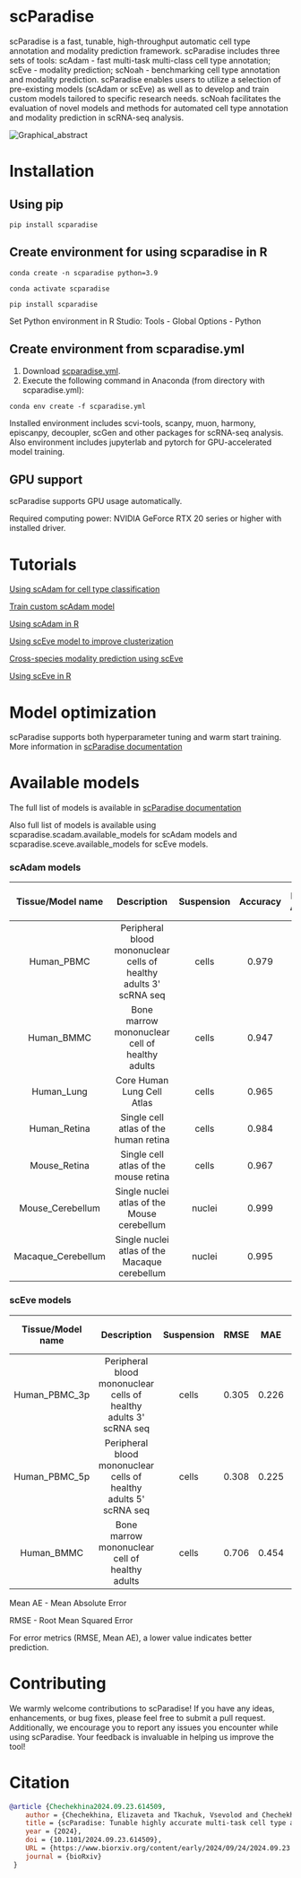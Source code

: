 # scParadise
scParadise is a fast, tunable, high-throughput automatic cell type annotation and modality prediction framework. scParadise includes three sets of tools: scAdam - fast multi-task multi-class cell type annotation; scEve - modality prediction; scNoah - benchmarking cell type annotation and modality prediction. scParadise enables users to utilize a selection of pre-existing models (scAdam or scEve) as well as to develop and train custom models tailored to specific research needs. scNoah facilitates the evaluation of novel models and methods for automated cell type annotation and modality prediction in scRNA-seq analysis.

![Graphical_abstract](https://github.com/user-attachments/assets/ccfc8fba-5eee-42c4-8486-3b5416bb4bd4)

# Installation
## Using pip
```console
pip install scparadise
```
## Create environment for using scparadise in R
```console
conda create -n scparadise python=3.9
```
```console
conda activate scparadise
```
```console
pip install scparadise
```
Set Python environment in R Studio: Tools - Global Options - Python

## Create environment from scparadise.yml
1) Download [scparadise.yml](https://github.com/Chechekhins/scParadise/blob/main/scparadise.yml). 
2) Execute the following command in Anaconda (from directory with scparadise.yml):
```console
conda env create -f scparadise.yml
```
Installed environment includes scvi-tools, scanpy, muon, harmony, episcanpy, decoupler, scGen and other packages for scRNA-seq analysis.
Also environment includes jupyterlab and pytorch for GPU-accelerated model training.  

## GPU support
scParadise supports GPU usage automatically.

Required computing power: NVIDIA GeForce RTX 20 series or higher with installed driver.

# Tutorials

[Using scAdam for cell type classification](https://github.com/Chechekhins/scParadise/blob/main/scripts_package/scAdam_predict.ipynb)

[Train custom scAdam model](https://github.com/Chechekhins/scParadise/blob/main/docs/tutorials/notebooks/scAdam/scAdam_train.ipynb)

[Using scAdam in R](https://github.com/Chechekhins/scParadise/blob/main/docs/tutorials/notebooks/scAdam/R_scAdam_predict.R)

[Using scEve model to improve clusterization](https://github.com/Chechekhins/scParadise/blob/main/docs/tutorials/notebooks/scEve/scEVE_clusterization.ipynb)

[Cross-species modality prediction using scEve](https://github.com/Chechekhins/scParadise/blob/main/docs/tutorials/notebooks/scEve/Cross-species%20modality%20prediction%20using%20scEve.ipynb)

[Using scEve in R](https://github.com/Chechekhins/scParadise/blob/main/docs/tutorials/notebooks/scEve/scEve_predict_R.R)

# Model optimization

scParadise supports both hyperparameter tuning and warm start training.
More information in [scParadise documentation](https://scparadise.readthedocs.io/en/latest/tutorials/notebooks/scAdam/scAdam_model_optimization.html)

# Available models
The full list of models is available in [scParadise documentation](https://scparadise.readthedocs.io/en/latest/models/index.html)

Also full list of models is available using scparadise.scadam.available_models for scAdam models and scparadise.sceve.available_models for scEve models.
### scAdam models
| Tissue/Model name | Description | Suspension | Accuracy | Balanced Accuracy | Number of Levels |
| :---: | :---: | :---: | :---: | :---: | :---: |
| Human_PBMC  | Peripheral blood mononuclear cells of healthy adults 3' scRNA seq  | cells | 0.979 | 0.979 | 3 | 
| Human_BMMC  | Bone marrow mononuclear cell of healthy adults  | cells | 0.947 | 0.942 | 3 | 
| Human_Lung  | Core Human Lung Cell Atlas | cells | 0.965 | 0.964 | 5 | 
| Human_Retina  | Single cell atlas of the human retina | cells | 0.984 | 0.979 | 4 | 
| Mouse_Retina  | Single cell atlas of the mouse retina | cells | 0.967 | 0.960 | 4 | 
| Mouse_Cerebellum  | Single nuclei atlas of the Mouse cerebellum | nuclei | 0.999 | 0.999 | 2 | 
| Macaque_Cerebellum  | Single nuclei atlas of the Macaque cerebellum | nuclei | 0.995 | 0.994 | 2 | 

### scEve models
| Tissue/Model name | Description | Suspension | RMSE | MAE | Number of Proteins |
| :---: | :---: | :---: | :---: | :---: | :---: |
| Human_PBMC_3p  | Peripheral blood mononuclear cells of healthy adults 3' scRNA seq  | cells | 0.305 | 0.226 | 224 | 
| Human_PBMC_5p  | Peripheral blood mononuclear cells of healthy adults 5' scRNA seq  | cells | 0.308 | 0.225 | 54 | 
| Human_BMMC  | Bone marrow mononuclear cell of healthy adults  | cells | 0.706 | 0.454 | 134 | 

Mean AE - Mean Absolute Error

RMSE - Root Mean Squared Error

For error metrics (RMSE, Mean AE), a lower value indicates better prediction.

# Contributing

We warmly welcome contributions to scParadise! If you have any ideas, enhancements, or bug fixes, please feel free to submit a pull request. Additionally, we encourage you to report any issues you encounter while using scParadise. Your feedback is invaluable in helping us improve the tool!

# Citation
```bibtex
@article {Chechekhina2024.09.23.614509,
	author = {Chechekhina, Elizaveta and Tkachuk, Vsevolod and Chechekhin, Vadim},
	title = {scParadise: Tunable highly accurate multi-task cell type annotation and surface protein abundance prediction},
	year = {2024},
	doi = {10.1101/2024.09.23.614509},
	URL = {https://www.biorxiv.org/content/early/2024/09/24/2024.09.23.614509},
	journal = {bioRxiv}
 }
```
 
